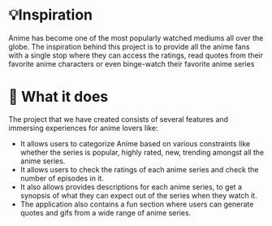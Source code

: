 # :bulb:Inspiration
Anime has become one of the most popularly watched mediums all over the globe. The inspiration behind this project is to provide all the anime fans with a single stop where they can access the ratings, read quotes from their favorite anime characters or even binge-watch their favorite anime series 
# :dart: What it does
The project that we have created consists of several features and immersing experiences for anime lovers like:
- It allows users to categorize Anime based on various constraints like whether the series is popular, highly rated, new, trending amongst all the anime series.
- It allows users to check the ratings of each anime series and check the number of episodes in it.
- It also allows provides descriptions for each anime series, to get a synopsis of what they can expect out of the series when they watch it.
- The application also contains a fun section where users can generate quotes and gifs from a wide range of anime series.